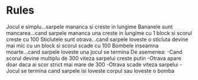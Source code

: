 Rules
=====

Jocul e simplu...sarpele mananca si creste in lungime
Bananele sunt mancarea...cand sarpele mananca una creste in lungime cu 1 block si scorul creste cu 100
Sticlutele sunt otrava...cand sarpele loveste o sticluta devine mai mic cu un block si scorul scade cu 100
Bombele inseamna moarte...cand sarpele loveste una jocul se termina
De asemenea:
-Cand scorul devine multiplu de 300 viteza sarpelui creste putin
-Otrava apare doar daca ai scor strict mai mare de 300
-Otrava scade viteza sarpelui
-Jocul se termina cand sarpele isi loveste corpul sau loveste o bomba
